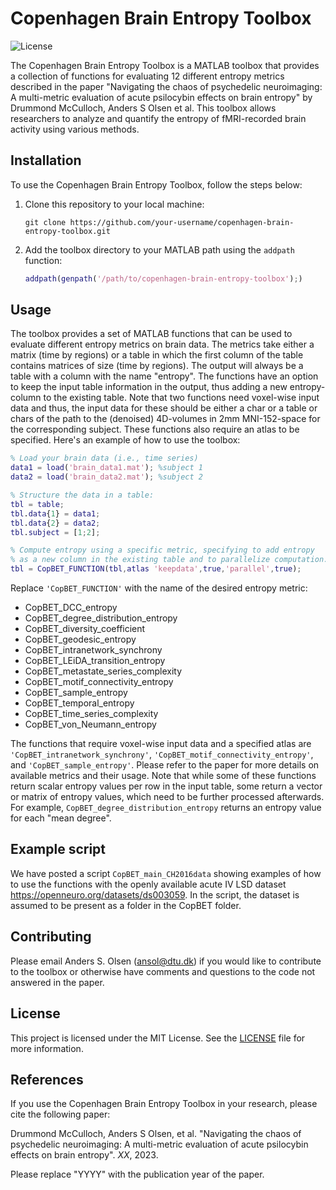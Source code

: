 # Copenhagen Brain Entropy Toolbox

![License](https://img.shields.io/badge/License-MIT-blue.svg)

The Copenhagen Brain Entropy Toolbox is a MATLAB toolbox that provides a collection of functions for evaluating 12 different entropy metrics described in the paper "Navigating the chaos of psychedelic neuroimaging: A multi-metric evaluation of acute psilocybin effects on brain entropy" by Drummond McCulloch, Anders S Olsen et al. This toolbox allows researchers to analyze and quantify the entropy of fMRI-recorded brain activity using various methods.

## Installation

To use the Copenhagen Brain Entropy Toolbox, follow the steps below:

1. Clone this repository to your local machine:

   ```shell
   git clone https://github.com/your-username/copenhagen-brain-entropy-toolbox.git
   ```

2. Add the toolbox directory to your MATLAB path using the `addpath` function:

   ```matlab
   addpath(genpath('/path/to/copenhagen-brain-entropy-toolbox');)
   ```

## Usage

The toolbox provides a set of MATLAB functions that can be used to evaluate different entropy metrics on brain data. The metrics take either a matrix (time by regions) or a table in which the first column of the table contains matrices of size (time by regions). The output will always be a table with a column with the name "entropy". The functions have an option to keep the input table information in the output, thus adding a new entropy-column to the existing table. 
Note that two functions need voxel-wise input data and thus, the input data for these should be either a char or a table or chars of the path to the (denoised) 4D-volumes in 2mm MNI-152-space for the corresponding subject. These functions also require an atlas to be specified. Here's an example of how to use the toolbox:

```matlab
% Load your brain data (i.e., time series)
data1 = load('brain_data1.mat'); %subject 1
data2 = load('brain_data2.mat'); %subject 2

% Structure the data in a table:
tbl = table;
tbl.data{1} = data1;
tbl.data{2} = data2;
tbl.subject = [1;2];

% Compute entropy using a specific metric, specifying to add entropy
% as a new column in the existing table and to parallelize computation.
tbl = CopBET_FUNCTION(tbl,atlas 'keepdata',true,'parallel',true);

```

Replace `'CopBET_FUNCTION'` with the name of the desired entropy metric:
* CopBET_DCC_entropy
* CopBET_degree_distribution_entropy
* CopBET_diversity_coefficient
* CopBET_geodesic_entropy
* CopBET_intranetwork_synchrony
* CopBET_LEiDA_transition_entropy
* CopBET_metastate_series_complexity
* CopBET_motif_connectivity_entropy
* CopBET_sample_entropy
* CopBET_temporal_entropy
* CopBET_time_series_complexity
* CopBET_von_Neumann_entropy

The functions that require voxel-wise input data and a specified atlas are `'CopBET_intranetwork_synchrony'`, `'CopBET_motif_connectivity_entropy'`, and `'CopBET_sample_entropy'`. Please refer to the paper for more details on available metrics and their usage. Note that while some of these functions return scalar entropy values per row in the input table, some return a vector or matrix of entropy values, which need to be further processed afterwards. For example, `CopBET_degree_distribution_entropy` returns an entropy value for each "mean degree". 

## Example script

We have posted a script `CopBET_main_CH2016data` showing examples of how to use the functions with the openly available acute IV LSD dataset https://openneuro.org/datasets/ds003059. In the script, the dataset is assumed to be present as a folder in the CopBET folder. 

## Contributing

Please email Anders S. Olsen (ansol@dtu.dk) if you would like to contribute to the toolbox or otherwise have comments and questions to the code not answered in the paper. 

## License

This project is licensed under the MIT License. See the [LICENSE](LICENSE) file for more information.

## References

If you use the Copenhagen Brain Entropy Toolbox in your research, please cite the following paper:

Drummond McCulloch, Anders S Olsen, et al. "Navigating the chaos of psychedelic neuroimaging: A multi-metric evaluation of acute psilocybin effects on brain entropy". *XX*, 2023.

Please replace "YYYY" with the publication year of the paper.

